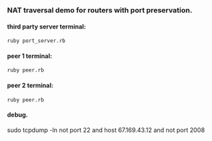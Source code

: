 ### NAT traversal demo for routers with port preservation.

#### third party server terminal:
`ruby port_server.rb`

#### peer 1 terminal:
`ruby peer.rb`

#### peer 2 terminal:
`ruby peer.rb`

#### debug.  
sudo tcpdump -ln not port 22 and host 67.169.43.12 and not port 2008
